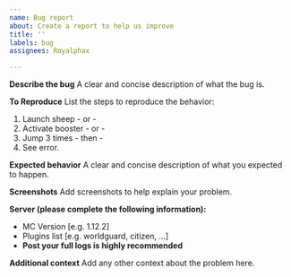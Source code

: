 ```yaml
---
name: Bug report
about: Create a report to help us improve
title: ''
labels: bug
assignees: Royalphax

---
```


**Describe the bug**
A clear and concise description of what the bug is.

**To Reproduce**
List the steps to reproduce the behavior:
1. Launch sheep - or -
2. Activate booster - or -
3. Jump 3 times - then -
4. See error.

**Expected behavior**
A clear and concise description of what you expected to happen.

**Screenshots**
Add screenshots to help explain your problem.

**Server (please complete the following information):**
 - MC Version [e.g. 1.12.2]
 - Plugins list [e.g. worldguard, citizen, ...]
 - **Post your full logs is highly recommended**

**Additional context**
Add any other context about the problem here.

